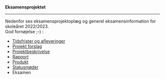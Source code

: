 **Eksamensprojektet**

----------------------------------------------------------------------------------------

Nedenfor ses eksamensprojektoplæg og generel eksamensinformation for skoleåret 2022/2023.   
God fornøjelse ;-) :

- [Tidsfrister og afleveringer](afleveringer.md)
- [Projekt forslag](cases.md)
- [Projektbeskrivelse](projektbeskrivelsen.md)
- [Rapport](rapporten.md)
- [Produkt](produkt.md)
- [Statusmøder](statusmøder.md)
- Eksamen
